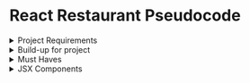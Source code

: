 # React Restaurant Pseudocode
<details>
<summary>Project Requirements </summary>



- [x] Create a wireframe of restaurant site

- [] Generate restaurant name / address / hours of operation

- [x] install bootstrap via npm

- [x] Access API information using Axios

- [] Create a restaurant menu

        - [] At least 15 items

        - [] Multiple Menu sections (apps, drinks, entree)

        - [] Render items using API

- [] Manage React Component State


</details>

<details>
<summary>Build-up for project</summary>

What do we want to display on our restaurant site?

 - Need a header with content 

    -Restaurant title : Le Roux Effronté

    -Address : 348 East Main Street Lexington, KY

    -Hours of Operation: 11a-8p

 - Accordions displaying menu items

    -Size and position : We want 2 accordions above and 2 accordions below.

    - Background picture of a dining room, cafe maybe?

    - Lets shoot for a different header look as not to blend too much with background of accordions

    - Do we want accordions to be clear and show background behind or have their own coloring?

    - Default page load: All accordions closed, can visually see all 4 on one page.

    - Stretch goal for accordions, only have one displayed on page that can rotate when a specific button is clicked

    - While any top accordions are open, lets have bottom auto close to adjust for sizing issues?

    -Maybe adding a randomizer for when each accordion is closed it changes the options?

    - Lets have 4 accordions

        - Appetizer
            - Title: Crispy Calamari

                - Description: Golden-fried calamari served with a tangy marinara sauce

                - Price : 9.99

            - Title: Samosas

                - Description: Crispy pastry pockets filled with spiced potatoes and peas, served with a chutney

                - Price: 6.99
            
            - Title: Shrimp Cocktail

                - Description: Freshly poached shrimp served with cocktail sauce and lemon wedges

                - Price: 11.99

            - Title: Lobster Bisque

                - Description: Creamy soup made with lobster stock, cream, and chunks of lobster meat

                - Price: 11.99

        - Brunch (Category:Breakfast)

            - Title: Shrimp and Grits

                - Description: Buttery grits topped with shrimp, bacon and a spicy Cajun cream sauce

                - Price : 14.99

            - Title: French Toast

                - Description: Thick slices of bread dipped in egg batter and fried, topped with powdered sugar

                - Price: 9.99

            - Title: Bagel and Lox

                - Description: A toasted bagel topped with smoked salmon, cream cheese, capers, and red onions

                - Price: 11.99 (WTF this should cost more than shrimp and grits)

            - Title: Breakfast Burrito

                - Description: A flour tortilla filled with scrambled eggs, bacon, cheese, and salsa. Served
                 with hasbrowns

                - Price: 9.99
        - Entreé

            - Title: Falafel Wrap

                - Description: Crispy falafel balls wrapped in a pita with hummus, lettuce, tomato, and tahini sauce

                - Price: 9.99

            - Title: Pesto Chicken Panini

                - Description: Grilled chicken, mozzarella cheese, pesto, and sun-dried tomatoes on a pressed panini bread

                - Price: 10.99

            - Title: Salmon Burger

                - Description: A juicy salmon patty topped with avocado and a spicy mayo sauce, served on a brioche bun

                - Price: 13.99

            - Title: Garlic Shrimp

                - Description: Sauteed shrimp in a garlic and butter sauce, served with bread

                - Price: 17.99

        - Drinks

            - Title: Bloody Mary
            
                - Description: A classic brunch cocktail made with vodka, tomato juice, and spices

                - Price: 7.99

            - Title: Fruit Smoothie

                - Description: A refreshing blend of fresh fruit, yogurt, and honey

                - Price: 6.99

            - Title: Chocolate Martini

                - Description: A decadent cocktail made with chocolate liqueur, chocolate and cream

                - Price: 9.99
   
</details>

<details>
<summary>Must Haves </summary>

#### Basic Menu Structure:

       - Different available menus using React Components

       - Menu items and details acquired by API
    
####  Should Haves  

        - Visually appealing page and function on different screen adjustments / mobile
        - Order menu / shopping cart for online ordering
#### Could Haves
        - User logins
        - Ratings and reviews
        
#### Won't Haves
        - Payment options
        - Admin panel for restaurant staff


</details>

<details>
<summary>JSX Components</summary>

    - Accordion

        - Title shown in dropdown box

        - In dropdown set a list of menu items

        - Do I need a button? Refer back as you are building

    - Rest

        - Title of restaurant

        - Address

        - H.o.Op

        -Separate background IMG

        - Maybe a footer with fake "social media sites"?

    - BgImage

        - Image displaying in site
        
        - URL for image

    - NavButton

        - Stretch goal, but a button that leads to menu? (obviously page will load on menu, but have it their to show functionality)

        - onClick = Reset state to 0

</details>